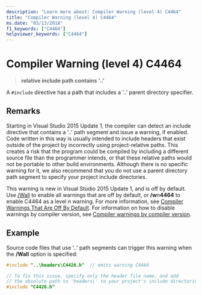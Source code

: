 ```yaml
---
description: "Learn more about: Compiler Warning (level 4) C4464"
title: "Compiler Warning (level 4) C4464"
ms.date: "03/13/2018"
f1_keywords: ["C4464"]
helpviewer_keywords: ["C4464"]
---
```

# Compiler Warning (level 4) C4464

> **relative include path contains '..'**

A `#include` directive has a path that includes a '..' parent directory specifier.

## Remarks

Starting in Visual Studio 2015 Update 1, the compiler can detect an include directive that contains a '..' path segment and issue a warning, if enabled. Code written in this way is usually intended to include headers that exist outside of the project by incorrectly using project-relative paths. This creates a risk that the program could be compiled by including a different source file than the programmer intends, or that these relative paths would not be portable to other build environments. Although there is no specific warning for it, we also recommend that you do not use a parent directory path segment to specify your project include directories.

This warning is new in Visual Studio 2015 Update 1, and is off by default. Use [/Wall](../../build/reference/compiler-option-warning-level.md) to enable all warnings that are off by default, or __/w__*n*__4464__ to enable C4464 as a level *n* warning. For more information, see [Compiler Warnings That Are Off By Default](../../preprocessor/compiler-warnings-that-are-off-by-default.md). For information on how to disable warnings by compiler version, see [Compiler warnings by compiler version](compiler-warnings-by-compiler-version.md).

## Example

Source code files that use '..' path segments can trigger this warning when the **/Wall** option is specified:

```cpp
#include "..\headers\C4426.h"  // emits warning C4464

// To fix this issue, specify only the header file name, and add
// the absolute path to 'headers\' to your project's include directories
#include "C4426.h"
```
